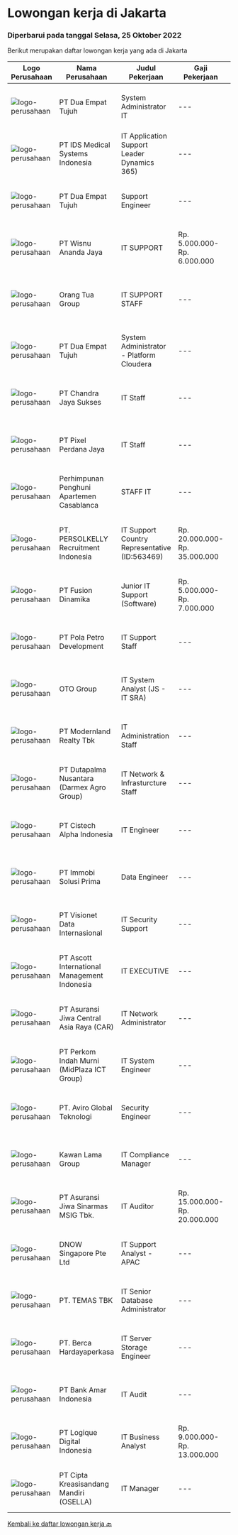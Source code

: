 
  # Lowongan kerja di Jakarta

  ### Diperbarui pada tanggal Selasa, 25 Oktober 2022

  Berikut merupakan daftar lowongan kerja yang ada di Jakarta

  |Logo Perusahaan | Nama Perusahaan | Judul Pekerjaan | Gaji Pekerjaan | Lokasi | Deskripsi | Tanggal diunggah | Pranala |
  | -------------- | --------------- | --------------- | --------- | --------- | -------------- | ------- | ----------- |
  |![logo-perusahaan](https://image-service-cdn.seek.com.au/77b21a0ee2c136c382dd20b539140dcaf7d79275/ee4dce1061f3f616224767ad58cb2fc751b8d2dc)|PT Dua Empat Tujuh|System Administrator IT|---|Jakarta Selatan|Duties : Monitors system services 7 x 24 Posts information regarding infrastructure/application issue Provides initial diagnostic Resolve...|Selasa, 25 Oktober 2022|https://www.jobstreet.co.id/id/job/system-administrator-it-4079815?token=0~df4186e0-253d-4abe-831e-fc6ff7cd8d40&sectionRank=1&jobId=jobstreet-id-job-4079815|
|![logo-perusahaan](https://image-service-cdn.seek.com.au/5b78e97b97c80c855162839ed82a40ed8b56a18f/ee4dce1061f3f616224767ad58cb2fc751b8d2dc)|PT IDS Medical Systems Indonesia|IT Application Support  Leader Dynamics 365)|---|Jakarta Raya|Primary Duties :             First level IT support, troubleshooting, investigation issues of D365 FO and other applications Identify business gap,...|Minggu, 23 Oktober 2022|https://www.jobstreet.co.id/id/job/it-application-support-leader-dynamics-365-4067758?token=0~df4186e0-253d-4abe-831e-fc6ff7cd8d40&sectionRank=2&jobId=jobstreet-id-job-4067758|
|![logo-perusahaan](https://image-service-cdn.seek.com.au/77b21a0ee2c136c382dd20b539140dcaf7d79275/ee4dce1061f3f616224767ad58cb2fc751b8d2dc)|PT Dua Empat Tujuh|Support Engineer|---|Yogyakarta|Kualifikasi: SMK, D3, S1 TKJ, RPL, Sistem Informasi / Teknik Informatika Mengerti algoritma pemrograman Menguasai minimal satu bahasa pemrograman...|Senin, 24 Oktober 2022|https://www.jobstreet.co.id/id/job/support-engineer-4078933?token=0~df4186e0-253d-4abe-831e-fc6ff7cd8d40&sectionRank=3&jobId=jobstreet-id-job-4078933|
|![logo-perusahaan](https://image-service-cdn.seek.com.au/a3c17e097a0c6ecf0c0791cddc98bba681b3858d/ee4dce1061f3f616224767ad58cb2fc751b8d2dc)|PT Wisnu Ananda Jaya|IT SUPPORT|Rp. 5.000.000-Rp. 6.000.000|Jakarta Raya|Job Description Maintain and solve hardware and software problems (PC, laptop, Mac, printer, server) Maintain computer network (LAN/WLAN, switch,...|Senin, 24 Oktober 2022|https://www.jobstreet.co.id/id/job/it-support-4079121?token=0~df4186e0-253d-4abe-831e-fc6ff7cd8d40&sectionRank=4&jobId=jobstreet-id-job-4079121|
|![logo-perusahaan](https://image-service-cdn.seek.com.au/bfdb00c0adbf988c12035f2d57bf67300ceec9e4/ee4dce1061f3f616224767ad58cb2fc751b8d2dc)|Orang Tua Group|IT SUPPORT STAFF|---|Jakarta Barat|Qualifications: Educational background S1 majoring in Computer Science/Information Technology, Engineering (Computer/Telecommunication) with a minimum...|Senin, 24 Oktober 2022|https://www.jobstreet.co.id/id/job/it-support-staff-4078828?token=0~df4186e0-253d-4abe-831e-fc6ff7cd8d40&sectionRank=5&jobId=jobstreet-id-job-4078828|
|![logo-perusahaan](https://image-service-cdn.seek.com.au/77b21a0ee2c136c382dd20b539140dcaf7d79275/ee4dce1061f3f616224767ad58cb2fc751b8d2dc)|PT Dua Empat Tujuh|System Administrator - Platform Cloudera|---|Jakarta Raya|Job Description : Provide Cloudera administration support to operation and project for Cloudera Cloudera Data Infrastructure Implement, manager and...|Senin, 24 Oktober 2022|https://www.jobstreet.co.id/id/job/system-administrator-platform-cloudera-4078367?token=0~df4186e0-253d-4abe-831e-fc6ff7cd8d40&sectionRank=6&jobId=jobstreet-id-job-4078367|
|![logo-perusahaan](https://image-service-cdn.seek.com.au/832dd3687e11d3d74eca689faea4bf4c772024b6/ee4dce1061f3f616224767ad58cb2fc751b8d2dc)|PT Chandra Jaya Sukses|IT Staff|---|Jakarta Utara|Candidate must possess at least Bachelor's Degree in Computer Science/Information Technology or equivalent. At least 3 Year(s) of working experience...|Senin, 24 Oktober 2022|https://www.jobstreet.co.id/id/job/it-staff-4079016?token=0~df4186e0-253d-4abe-831e-fc6ff7cd8d40&sectionRank=7&jobId=jobstreet-id-job-4079016|
|![logo-perusahaan](https://image-service-cdn.seek.com.au/66e9969af645bf0161dc31a5a52dbe62a884a299/ee4dce1061f3f616224767ad58cb2fc751b8d2dc)|PT Pixel Perdana Jaya|IT Staff|---|Jakarta Utara|Kualifikasi : Umur 25 - 35 tahun Pendidikan minimal D3 dibidangnya Bersedia kerja overtime Calon pelamar harus bisa mengoperasikan API Call Uraian...|Senin, 24 Oktober 2022|https://www.jobstreet.co.id/id/job/it-staff-4079418?token=0~df4186e0-253d-4abe-831e-fc6ff7cd8d40&sectionRank=8&jobId=jobstreet-id-job-4079418|
|![logo-perusahaan](https://image-service-cdn.seek.com.au/658a7d597066769958acb43cffc33f6aeb4ba8a9/ee4dce1061f3f616224767ad58cb2fc751b8d2dc)|Perhimpunan Penghuni Apartemen Casablanca|STAFF IT|---|Jakarta Raya|Qualification Pengalaman 2 tahun Pendidikan Minimal DIPLOMA-3 (Business Creative/Sistem Informasi/Technology Informasi) Mengerti tentang Jaringan,...|Senin, 24 Oktober 2022|https://www.jobstreet.co.id/id/job/staff-it-4078467?token=0~df4186e0-253d-4abe-831e-fc6ff7cd8d40&sectionRank=9&jobId=jobstreet-id-job-4078467|
|![logo-perusahaan](https://image-service-cdn.seek.com.au/a778cc2d537d275f0abc3d64068f14c4c640057e/ee4dce1061f3f616224767ad58cb2fc751b8d2dc)|PT. PERSOLKELLY Recruitment Indonesia|IT Support Country Representative (ID:563469)|Rp. 20.000.000-Rp. 35.000.000|Jakarta Raya|PERSOLKELLY is one of the largest recruitment firms in Asia Pacific providing clients with comprehensive end-to-end workforce solutions, enabling us...|Senin, 24 Oktober 2022|https://www.jobstreet.co.id/id/job/it-support-country-representative-id%3A563469-4079309?token=0~df4186e0-253d-4abe-831e-fc6ff7cd8d40&sectionRank=10&jobId=jobstreet-id-job-4079309|
|![logo-perusahaan](https://image-service-cdn.seek.com.au/246dbbddf7d5ab46884025af9c71625d1068b194/ee4dce1061f3f616224767ad58cb2fc751b8d2dc)|PT Fusion Dinamika|Junior IT Support (Software)|Rp. 5.000.000-Rp. 7.000.000|Jakarta Barat|Responsibilities: Provide first-response technical support to all issues reported via phone/email. Walk colleagues or clients through steps to help...|Selasa, 25 Oktober 2022|https://www.jobstreet.co.id/id/job/junior-it-support-software-4080046?token=0~df4186e0-253d-4abe-831e-fc6ff7cd8d40&sectionRank=11&jobId=jobstreet-id-job-4080046|
|![logo-perusahaan](https://image-service-cdn.seek.com.au/d5a05ea98d693f6ee0541137a719b342007ef11a/ee4dce1061f3f616224767ad58cb2fc751b8d2dc)|PT Pola Petro Development|IT Support Staff|---|Jakarta Barat|PT. Pola Petro Development (https://polapetro.co.id/) adalah induk perusahaan yang menyediakan layanan korporasi kepada anak perusahaannya...|Selasa, 25 Oktober 2022|https://www.jobstreet.co.id/id/job/it-support-staff-4080045?token=0~df4186e0-253d-4abe-831e-fc6ff7cd8d40&sectionRank=12&jobId=jobstreet-id-job-4080045|
|![logo-perusahaan](https://image-service-cdn.seek.com.au/77d81cdb1c2b0e49b3e327366ca0068db04c4af1/ee4dce1061f3f616224767ad58cb2fc751b8d2dc)|OTO Group|IT System Analyst (JS - IT SRA)|---|Jakarta Selatan|Lingkup Kerja: Melakukan analisa terhadap kebutuhan perusahaan atau user dan membuat design sistem yang relevan terhadap kebutuhan tersebut....|Selasa, 25 Oktober 2022|https://www.jobstreet.co.id/id/job/it-system-analyst-js-it-sra-4079597?token=0~df4186e0-253d-4abe-831e-fc6ff7cd8d40&sectionRank=13&jobId=jobstreet-id-job-4079597|
|![logo-perusahaan](https://image-service-cdn.seek.com.au/7b11bbf2925e2479b7e191ea8a5088fa249175aa/ee4dce1061f3f616224767ad58cb2fc751b8d2dc)|PT Modernland Realty Tbk|IT Administration Staff|---|Jakarta Pusat|Membuat Purchase Order untuk pembelian barang-barang IT Mencari vendor-vendor IT dan negosiasi harga Membantu pengguna dalam melakukan instalasi,...|Senin, 24 Oktober 2022|https://www.jobstreet.co.id/id/job/it-administration-staff-4078177?token=0~df4186e0-253d-4abe-831e-fc6ff7cd8d40&sectionRank=14&jobId=jobstreet-id-job-4078177|
|![logo-perusahaan](https://image-service-cdn.seek.com.au/f4dd7a91e126f6a57f82fa61ed22cecec958da34/ee4dce1061f3f616224767ad58cb2fc751b8d2dc)|PT Dutapalma Nusantara (Darmex Agro Group)|IT Network & Infrasturcture Staff|---|Jakarta Selatan|Jod desc : Bertanggung jawab atas seluruh perangkat Data Center seperti Server, Swicth, Firewall, NAS, UPS Memantau &amp; memastikan performance...|Selasa, 25 Oktober 2022|https://www.jobstreet.co.id/id/job/it-network-infrasturcture-staff-4079591?token=0~df4186e0-253d-4abe-831e-fc6ff7cd8d40&sectionRank=15&jobId=jobstreet-id-job-4079591|
|![logo-perusahaan](https://image-service-cdn.seek.com.au/72a41c790a89645b3d92f1d4c5a0cb1b85ed76fc/ee4dce1061f3f616224767ad58cb2fc751b8d2dc)|PT Cistech Alpha Indonesia|IT Engineer|---|Jakarta Barat|Requirements : Bachelor Degree in Information Technology, Computer Science Having experience in IT Support at least 1 year Ability to diagnose and...|Minggu, 23 Oktober 2022|https://www.jobstreet.co.id/id/job/it-engineer-4065364?token=0~df4186e0-253d-4abe-831e-fc6ff7cd8d40&sectionRank=16&jobId=jobstreet-id-job-4065364|
|![logo-perusahaan](https://image-service-cdn.seek.com.au/c819d86aa1beaa100a73efd5c7df70028abe8f53/ee4dce1061f3f616224767ad58cb2fc751b8d2dc)|PT Immobi Solusi Prima|Data Engineer|---|Jakarta Selatan|• Perform data exploration, data cleaning, data imputation, and feature engineering on unstructured and structured data.• Design, Develop and maintain...|Selasa, 25 Oktober 2022|https://www.jobstreet.co.id/id/job/data-engineer-4079860?token=0~df4186e0-253d-4abe-831e-fc6ff7cd8d40&sectionRank=17&jobId=jobstreet-id-job-4079860|
|![logo-perusahaan](https://image-service-cdn.seek.com.au/84d23b3586ee4efd70ea62878095fcc6b1639e33/ee4dce1061f3f616224767ad58cb2fc751b8d2dc)|PT Visionet Data Internasional|IT Security Support|---|Jakarta Raya|Tanggung Jawab Utama : Monitoring system dan jaringan Melakukan troubleshooting jaringan, hardware dan software Maintain penyelesaian tiket sesuai...|Selasa, 25 Oktober 2022|https://www.jobstreet.co.id/id/job/it-security-support-4079956?token=0~df4186e0-253d-4abe-831e-fc6ff7cd8d40&sectionRank=18&jobId=jobstreet-id-job-4079956|
|![logo-perusahaan](https://image-service-cdn.seek.com.au/cec52051f636b9a88972e34761ecfda29ebdc648/ee4dce1061f3f616224767ad58cb2fc751b8d2dc)|PT Ascott International Management Indonesia|IT EXECUTIVE|---|Jakarta Selatan|KEY RESPONSIBILITIES Provide day-to-day support to ensure the smooth running of the computers, network devices, printers as well as end users'...|Senin, 24 Oktober 2022|https://www.jobstreet.co.id/id/job/it-executive-4078231?token=0~df4186e0-253d-4abe-831e-fc6ff7cd8d40&sectionRank=19&jobId=jobstreet-id-job-4078231|
|![logo-perusahaan](https://image-service-cdn.seek.com.au/453ae2042538ca28f21d1b0ea657f1c5f259efe7/ee4dce1061f3f616224767ad58cb2fc751b8d2dc)|PT Asuransi Jiwa Central Asia Raya (CAR)|IT Network Administrator|---|Jakarta Raya|Job Description: Router installation and configuration, Switch, Wireless Controller-Access Point, and related IT tools. Co-ordinate any responses or...|Selasa, 25 Oktober 2022|https://www.jobstreet.co.id/id/job/it-network-administrator-4079604?token=0~df4186e0-253d-4abe-831e-fc6ff7cd8d40&sectionRank=20&jobId=jobstreet-id-job-4079604|
|![logo-perusahaan](https://image-service-cdn.seek.com.au/6f5283ea6c0c652f0ac6cae42bf2e6471839304a/ee4dce1061f3f616224767ad58cb2fc751b8d2dc)|PT Perkom Indah Murni (MidPlaza ICT Group)|IT System Engineer|---|Jakarta Raya|JOB DESCRIPTION Maintain , administer, support and troubleshoot server platforms in customer site Implementation and deploy new system QUALIFICATIONS...|Selasa, 25 Oktober 2022|https://www.jobstreet.co.id/id/job/it-system-engineer-4079877?token=0~df4186e0-253d-4abe-831e-fc6ff7cd8d40&sectionRank=21&jobId=jobstreet-id-job-4079877|
|![logo-perusahaan](https://image-service-cdn.seek.com.au/bb0f28ab31a28aa1654ba6b2cb510512adb28cb5/ee4dce1061f3f616224767ad58cb2fc751b8d2dc)|PT. Aviro Global Teknologi|Security Engineer|---|Jakarta Raya|Responsibility: Perform to install, Configure &amp; Support Maintenance/Project within Security  Installation, Integration and Migration for project...|Senin, 24 Oktober 2022|https://www.jobstreet.co.id/id/job/security-engineer-4078915?token=0~df4186e0-253d-4abe-831e-fc6ff7cd8d40&sectionRank=22&jobId=jobstreet-id-job-4078915|
|![logo-perusahaan](https://image-service-cdn.seek.com.au/ee1d0f017c4f127b82bbf20bc2059668dedc00ee/ee4dce1061f3f616224767ad58cb2fc751b8d2dc)|Kawan Lama Group|IT Compliance Manager|---|Jakarta Barat|Requirements: Bachelor Degree in Information Technology 3-5 years more experience in Information Technology or Information Security/compliance...|Selasa, 25 Oktober 2022|https://www.jobstreet.co.id/id/job/it-compliance-manager-4079570?token=0~df4186e0-253d-4abe-831e-fc6ff7cd8d40&sectionRank=23&jobId=jobstreet-id-job-4079570|
|![logo-perusahaan](https://image-service-cdn.seek.com.au/60cc9f069af066d8cabbff5978bed6902a86296e/ee4dce1061f3f616224767ad58cb2fc751b8d2dc)|PT Asuransi Jiwa Sinarmas MSIG Tbk.|IT Auditor|Rp. 15.000.000-Rp. 20.000.000|Jakarta Selatan|Information system control in areas of information assurance, access control, change control, disaster recovery, and segregation of duties. Completing...|Selasa, 25 Oktober 2022|https://www.jobstreet.co.id/id/job/it-auditor-4079879?token=0~df4186e0-253d-4abe-831e-fc6ff7cd8d40&sectionRank=24&jobId=jobstreet-id-job-4079879|
|![logo-perusahaan](https://image-service-cdn.seek.com.au/150d47464d2c348b92f94ecf4f9e9efc8c8c38bb/ee4dce1061f3f616224767ad58cb2fc751b8d2dc)|DNOW Singapore Pte Ltd|IT Support Analyst - APAC|---|Jakarta Selatan|The IT Support Analyst is an important role as it is the first point of contact for issues and requests related to our IT infrastructure and services...|Kamis, 20 Oktober 2022|https://www.jobstreet.co.id/id/job/it-support-analyst-apac-10048577/origin/sg?token=0~df4186e0-253d-4abe-831e-fc6ff7cd8d40&sectionRank=25&jobId=jobstreet-sg-job-10048577|
|![logo-perusahaan](https://image-service-cdn.seek.com.au/f5582a69fb737dc28a1138c0a42ab43ebe33769a/ee4dce1061f3f616224767ad58cb2fc751b8d2dc)|PT. TEMAS TBK|IT Senior Database Administrator|---|Jakarta Raya|Deskripsi Pekerjaan Melakukan Data Store Design  Membuat, review dan optimalisasi query data Menyampaikan report Database Merawat aplikasi database...|Selasa, 25 Oktober 2022|https://www.jobstreet.co.id/id/job/it-senior-database-administrator-4079814?token=0~df4186e0-253d-4abe-831e-fc6ff7cd8d40&sectionRank=26&jobId=jobstreet-id-job-4079814|
|![logo-perusahaan](https://image-service-cdn.seek.com.au/6a76252207cfed561e664c874d4631f4aefd8409/ee4dce1061f3f616224767ad58cb2fc751b8d2dc)|PT. Berca Hardayaperkasa|IT Server Storage Engineer|---|Jakarta Pusat|Job Description Maintainance Server, storage and sanswitch Implementation &amp; deploy new system Responsible deployment, installation, configuration,...|Senin, 24 Oktober 2022|https://www.jobstreet.co.id/id/job/it-server-storage-engineer-4078315?token=0~df4186e0-253d-4abe-831e-fc6ff7cd8d40&sectionRank=27&jobId=jobstreet-id-job-4078315|
|![logo-perusahaan](https://image-service-cdn.seek.com.au/9625c640f7f9851bf6d68dd85efe60504bcfc6d5/ee4dce1061f3f616224767ad58cb2fc751b8d2dc)|PT Bank Amar Indonesia|IT Audit|---|Jakarta Pusat|Responsibilities: Responsible to conduct and complete the audit of IT. Carry out analysis and prepare audit working papers in a complete, systematic...|Minggu, 23 Oktober 2022|https://www.jobstreet.co.id/id/job/it-audit-4067982?token=0~df4186e0-253d-4abe-831e-fc6ff7cd8d40&sectionRank=28&jobId=jobstreet-id-job-4067982|
|![logo-perusahaan](https://image-service-cdn.seek.com.au/c7afa992dbb3df981b5d1f490d0e6bbed02c8faf/ee4dce1061f3f616224767ad58cb2fc751b8d2dc)|PT Logique Digital Indonesia|IT Business Analyst|Rp. 9.000.000-Rp. 13.000.000|Jakarta Selatan|Deskripsi Pekerjaan Melakukan analisa kebutuhan bisnis klien Membuat pemodelan (menggunakan BPMN, DFD, UML, ERD, dan screen modelling/wireframe),...|Senin, 24 Oktober 2022|https://www.jobstreet.co.id/id/job/it-business-analyst-4078717?token=0~df4186e0-253d-4abe-831e-fc6ff7cd8d40&sectionRank=29&jobId=jobstreet-id-job-4078717|
|![logo-perusahaan](https://image-service-cdn.seek.com.au/8bdaf93ac6c27248d0f5b0789ebd1fe77416c632/ee4dce1061f3f616224767ad58cb2fc751b8d2dc)|PT Cipta Kreasisandang Mandiri (OSELLA)|IT Manager|---|Jakarta Raya|Job Qualifications : Managing and delivering various IT projects with superior performance Supervise external vendor ( Internet : Hypernet , SAP &amp;...|Jumat, 21 Oktober 2022|https://www.jobstreet.co.id/id/job/it-manager-4076219?token=0~df4186e0-253d-4abe-831e-fc6ff7cd8d40&sectionRank=30&jobId=jobstreet-id-job-4076219|


  [Kembali ke daftar lowongan kerja 🔙](../README.md#daftar-lowongan-kerja)
  